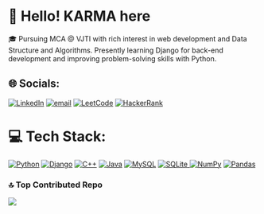 # 👋 Hello! KARMA here 

🎓 Pursuing MCA @ VJTI with rich interest in web development and Data Structure and Algorithms. 
Presently learning Django for back-end development and improving problem-solving skills with Python.

## 🌐 Socials:
[![LinkedIn](https://img.shields.io/badge/LinkedIn-%230077B5.svg?logo=linkedin&logoColor=white)](https://linkedin.com/in/https://www.linkedin.com/in/shrinath-torangi) [![email](https://img.shields.io/badge/Email-D14836?logo=gmail&logoColor=white)](mailto:torangisb@gmail.com) 
[![LeetCode](https://img.shields.io/badge/LeetCode-FFA116?logo=leetcode&logoColor=white)](https://leetcode.com/u/karma-here/)
[![HackerRank](https://img.shields.io/badge/HackerRank-2EC866?logo=hackerrank&logoColor=white)](https://www.hackerrank.com/profile/karma_here)

# 💻 Tech Stack:
[![Python](https://img.shields.io/badge/python-3670A0?style=flat&logo=python&logoColor=ffdd54)]() [![Django](https://img.shields.io/badge/django-%23092E20.svg?style=flat&logo=django&logoColor=white)]() [![C++](https://img.shields.io/badge/c++-%2300599C.svg?style=flat&logo=c%2B%2B&logoColor=white)]() [![Java](https://img.shields.io/badge/java-%23ED8B00.svg?style=flat&logo=openjdk&logoColor=white)]() [![MySQL](https://img.shields.io/badge/mysql-4479A1.svg?style=flat&logo=mysql&logoColor=white)]() [![SQLite](https://img.shields.io/badge/sqlite-%2307405e.svg?style=flat&logo=sqlite&logoColor=white) ![NumPy](https://img.shields.io/badge/numpy-%23013243.svg?style=flat&logo=numpy&logoColor=white)]() [![Pandas](https://img.shields.io/badge/pandas-%23150458.svg?style=flat&logo=pandas&logoColor=white)]()

### 🔝 Top Contributed Repo
[![](https://github-contributor-stats.vercel.app/api?username=thetorangi&limit=5&theme=dark&combine_all_yearly_contributions=true)]()



<!-- Proudly created with GPRM ( https://gprm.itsvg.in ) -->
